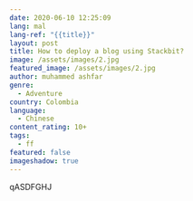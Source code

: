 ```yaml
---
date: 2020-06-10 12:25:09
lang: mal
lang-ref: "{{title}}"
layout: post
title: How to deploy a blog using Stackbit?
image: /assets/images/2.jpg
featured_image: /assets/images/2.jpg
author: muhammed ashfar
genre:
  - Adventure
country: Colombia
language:
  - Chinese
content_rating: 10+
tags:
  - ff
featured: false
imageshadow: true
---
```

qASDFGHJ